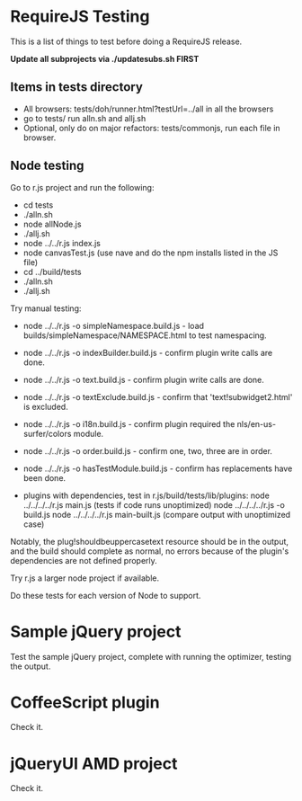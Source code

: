 # RequireJS Testing

This is a list of things to test before doing a RequireJS release.

**Update all subprojects via ./updatesubs.sh FIRST**

## Items in tests directory

* All browsers: tests/doh/runner.html?testUrl=../all in all the browsers
* go to tests/ run alln.sh and allj.sh
* Optional, only do on major refactors: tests/commonjs, run each file in browser.

## Node testing

Go to r.js project and run the following:

* cd tests
* ./alln.sh
* node allNode.js
* ./allj.sh
* node ../../r.js index.js
* node canvasTest.js (use nave and do the npm installs listed in the JS file)
* cd ../build/tests
* ./alln.sh
* ./allj.sh

Try manual testing:

* node ../../r.js -o simpleNamespace.build.js - load builds/simpleNamespace/NAMESPACE.html to test namespacing.
* node ../../r.js -o indexBuilder.build.js - confirm plugin write calls are done.
* node ../../r.js -o text.build.js - confirm plugin write calls are done.
* node ../../r.js -o textExclude.build.js - confirm that 'text!subwidget2.html' is excluded.
* node ../../r.js -o i18n.build.js - confirm plugin required the nls/en-us-surfer/colors module.
* node ../../r.js -o order.build.js - confirm one, two, three are in order.
* node ../../r.js -o hasTestModule.build.js - confirm has replacements have been done.

* plugins with dependencies, test in r.js/build/tests/lib/plugins:
node ../../../../r.js main.js (tests if code runs unoptimized)
node ../../../../r.js -o build.js
node ../../../../r.js main-built.js (compare output with unoptimized case)

Notably, the plug!shouldbeuppercasetext resource should be in the output, and
the build should complete as normal, no errors because of the plugin's
dependencies are not defined properly.

Try r.js a larger node project if available.

Do these tests for each version of Node to support.

# Sample jQuery project

Test the sample jQuery project, complete with running the optimizer, testing the output.

# CoffeeScript plugin

Check it.

# jQueryUI AMD project

Check it.
